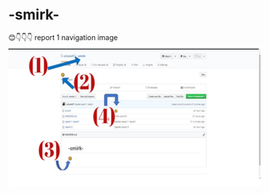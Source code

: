 # -smirk-
:blush::point_down::point_down::point_down:
report 1 navigation image
 ![report 1 navigation image](smirk.jpg)

 

